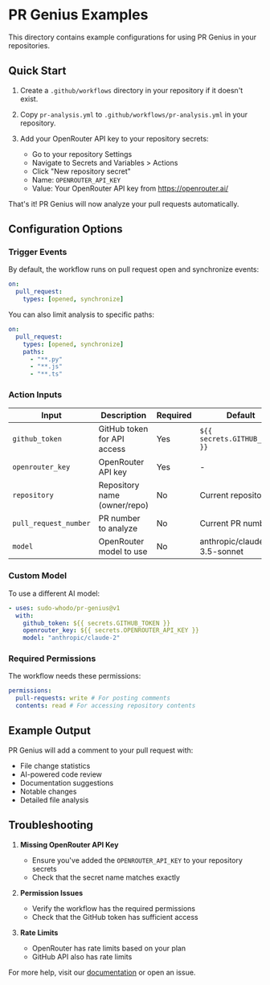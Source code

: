 # PR Genius Examples

This directory contains example configurations for using PR Genius in your repositories.

## Quick Start

1. Create a `.github/workflows` directory in your repository if it doesn't exist.

2. Copy `pr-analysis.yml` to `.github/workflows/pr-analysis.yml` in your repository.

3. Add your OpenRouter API key to your repository secrets:
   - Go to your repository Settings
   - Navigate to Secrets and Variables > Actions
   - Click "New repository secret"
   - Name: `OPENROUTER_API_KEY`
   - Value: Your OpenRouter API key from https://openrouter.ai/

That's it! PR Genius will now analyze your pull requests automatically.

## Configuration Options

### Trigger Events

By default, the workflow runs on pull request open and synchronize events:

```yaml
on:
  pull_request:
    types: [opened, synchronize]
```

You can also limit analysis to specific paths:

```yaml
on:
  pull_request:
    types: [opened, synchronize]
    paths:
      - "**.py"
      - "**.js"
      - "**.ts"
```

### Action Inputs

| Input                 | Description                  | Required | Default                       |
| --------------------- | ---------------------------- | -------- | ----------------------------- |
| `github_token`        | GitHub token for API access  | Yes      | `${{ secrets.GITHUB_TOKEN }}` |
| `openrouter_key`      | OpenRouter API key           | Yes      | -                             |
| `repository`          | Repository name (owner/repo) | No       | Current repository            |
| `pull_request_number` | PR number to analyze         | No       | Current PR number             |
| `model`               | OpenRouter model to use      | No       | anthropic/claude-3.5-sonnet   |

### Custom Model

To use a different AI model:

```yaml
- uses: sudo-whodo/pr-genius@v1
  with:
    github_token: ${{ secrets.GITHUB_TOKEN }}
    openrouter_key: ${{ secrets.OPENROUTER_API_KEY }}
    model: "anthropic/claude-2"
```

### Required Permissions

The workflow needs these permissions:

```yaml
permissions:
  pull-requests: write # For posting comments
  contents: read # For accessing repository contents
```

## Example Output

PR Genius will add a comment to your pull request with:

- File change statistics
- AI-powered code review
- Documentation suggestions
- Notable changes
- Detailed file analysis

## Troubleshooting

1. **Missing OpenRouter API Key**

   - Ensure you've added the `OPENROUTER_API_KEY` to your repository secrets
   - Check that the secret name matches exactly

2. **Permission Issues**

   - Verify the workflow has the required permissions
   - Check that the GitHub token has sufficient access

3. **Rate Limits**
   - OpenRouter has rate limits based on your plan
   - GitHub API also has rate limits

For more help, visit our [documentation](../docs/usage-guide.md) or open an issue.

